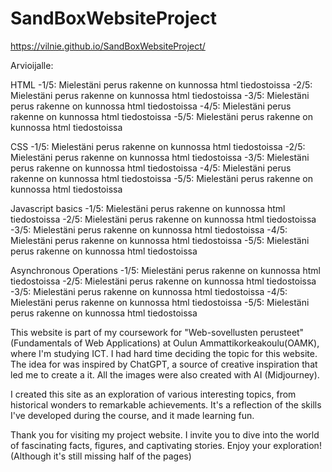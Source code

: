 # SandBoxWebsiteProject

https://vilnie.github.io/SandBoxWebsiteProject/

Arvioijalle:

HTML
-1/5: Mielestäni perus rakenne on kunnossa html tiedostoissa
-2/5: Mielestäni perus rakenne on kunnossa html tiedostoissa
-3/5: Mielestäni perus rakenne on kunnossa html tiedostoissa
-4/5: Mielestäni perus rakenne on kunnossa html tiedostoissa
-5/5: Mielestäni perus rakenne on kunnossa html tiedostoissa

CSS
-1/5: Mielestäni perus rakenne on kunnossa html tiedostoissa
-2/5: Mielestäni perus rakenne on kunnossa html tiedostoissa
-3/5: Mielestäni perus rakenne on kunnossa html tiedostoissa
-4/5: Mielestäni perus rakenne on kunnossa html tiedostoissa
-5/5: Mielestäni perus rakenne on kunnossa html tiedostoissa

Javascript basics
-1/5: Mielestäni perus rakenne on kunnossa html tiedostoissa
-2/5: Mielestäni perus rakenne on kunnossa html tiedostoissa
-3/5: Mielestäni perus rakenne on kunnossa html tiedostoissa
-4/5: Mielestäni perus rakenne on kunnossa html tiedostoissa
-5/5: Mielestäni perus rakenne on kunnossa html tiedostoissa

Asynchronous Operations
-1/5: Mielestäni perus rakenne on kunnossa html tiedostoissa
-2/5: Mielestäni perus rakenne on kunnossa html tiedostoissa
-3/5: Mielestäni perus rakenne on kunnossa html tiedostoissa
-4/5: Mielestäni perus rakenne on kunnossa html tiedostoissa
-5/5: Mielestäni perus rakenne on kunnossa html tiedostoissa




This website is part of my coursework for "Web-sovellusten perusteet" (Fundamentals of Web Applications) at Oulun Ammattikorkeakoulu(OAMK), where I'm studying ICT. I had hard time deciding the topic for this website. The idea for was inspired by ChatGPT, a 
source of creative inspiration that led me to create a it. All the images were also created with AI (Midjourney).

I created this site as an exploration of various interesting topics, from historical wonders to remarkable achievements. It's a reflection of the skills I've developed during the course, and it made learning fun.

Thank you for visiting my project website. I invite you to dive into the world of fascinating facts, figures, and captivating stories. Enjoy your exploration! (Although it's still missing half of the pages)

